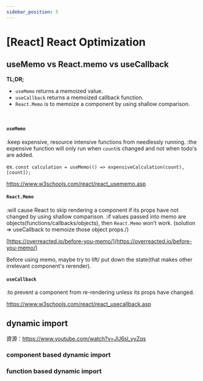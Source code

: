 ```yaml
---
sidebar_position: 5
---
```


# [React] React Optimization

## useMemo vs React.memo vs useCallback

**TL;DR;**

- `useMemo` returns a memoized value.
- `useCallback` returns a memoized callback function.
- `React.Memo` is to memoize a component by using shallow comparison.

&nbsp;

#### `useMemo`

:keep expensive, resource intensive functions from needlessly running.
:the expensive function will only run when `count`is changed and not when todo's are added.

ex. `const calculation = useMemo(() => expensiveCalculation(count), [count]);`

https://www.w3schools.com/react/react_usememo.asp

#### `React.Memo`

:will cause React to skip rendering a component if its props have not changed by using shallow comparison.
:if values passed into memo are objects(functions/callbacks/objects), then `React.Memo` won’t work. (solution ⇒ useCallback to memoize those object props./)

[https://overreacted.io/before-you-memo/](https://overreacted.io/before-you-memo/)

Before using memo, maybe try to lift/ put down the state(that makes other irrelevant component's rerender).

#### `useCallback`

:to prevent a component from re-rendering unless its props have changed.

https://www.w3schools.com/react/react_usecallback.asp

## dynamic import

資源：https://www.youtube.com/watch?v=JU6sl_yyZqs

### component based dynamic import

### function based dynamic import

